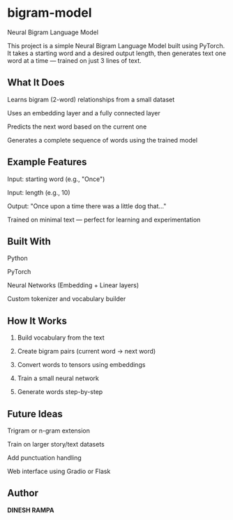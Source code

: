 # bigram-model



Neural Bigram Language Model

This project is a simple Neural Bigram Language Model built using PyTorch. It takes a starting word and a desired output length, then generates text one word at a time — trained on just 3 lines of text.

## What It Does

Learns bigram (2-word) relationships from a small dataset

Uses an embedding layer and a fully connected layer

Predicts the next word based on the current one

Generates a complete sequence of words using the trained model


## Example Features

Input: starting word (e.g., "Once")

Input: length (e.g., 10)

Output: "Once upon a time there was a little dog that..."

Trained on minimal text — perfect for learning and experimentation


## Built With

Python

PyTorch

Neural Networks (Embedding + Linear layers)

Custom tokenizer and vocabulary builder


## How It Works

1. Build vocabulary from the text


2. Create bigram pairs (current word → next word)


3. Convert words to tensors using embeddings


4. Train a small neural network


5. Generate words step-by-step





## Future Ideas

Trigram or n-gram extension

Train on larger story/text datasets

Add punctuation handling

Web interface using Gradio or Flask


## Author

<b> DINESH RAMPA </b>




